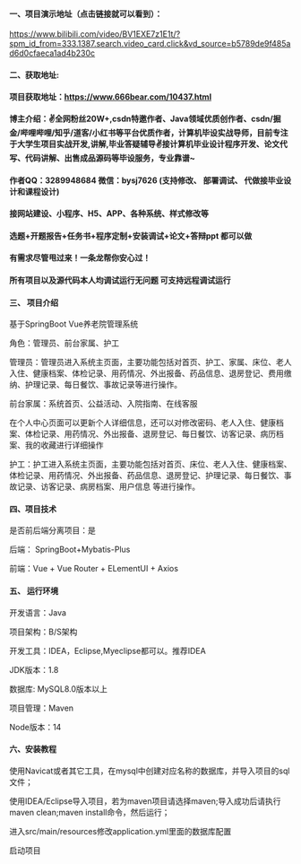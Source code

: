 

#### 一、项目演示地址（点击链接就可以看到）：
https://www.bilibili.com/video/BV1EXE7z1E1t/?spm_id_from=333.1387.search.video_card.click&vd_source=b5789de9f485ad6d0cfaeca1ad4b230c

#### 二、获取地址:

#### 项目获取地址：https://www.666bear.com/10437.html

**博主介绍：✌全网粉丝20W+,csdn特邀作者、Java领域优质创作者、csdn/掘金/哔哩哔哩/知乎/道客/小红书等平台优质作者，计算机毕设实战导师，目前专注于大学生项目实战开发,讲解,毕业答疑辅导✌接计算机毕业设计程序开发、论文代写、代码讲解、出售成品源码等毕设服务，专业靠谱~**

#### 作者QQ：3289948684 微信：bysj7626 (支持修改、 部署调试、 代做接毕业设计和课程设计)

#### 接网站建设、小程序、H5、APP、各种系统、样式修改等

#### 选题+开题报告+任务书+程序定制+安装调试+论文+答辩ppt 都可以做

#### 有需求尽管甩过来！一条龙帮你安心过！

#### 所有项目以及源代码本人均调试运行无问题 可支持远程调试运行


#### 三、 项目介绍

基于SpringBoot Vue养老院管理系统


角色：管理员、前台家属、护工

管理员：管理员进入系统主页面，主要功能包括对首页、护工、家属、床位、老人入住、健康档案、体检记录、用药情况、外出报备、药品信息、退房登记、费用缴纳、护理记录、每日餐饮、事故记录等进行操作。

前台家属：系统首页、公益活动、入院指南、在线客服

在个人中心页面可以更新个人详细信息，还可以对修改密码、老人入住、健康档案、体检记录、用药情况、外出报备、退房登记、每日餐饮、访客记录、病历档案、我的收藏进行详细操作

护工：护工进入系统主页面，主要功能包括对首页、床位、老人入住、健康档案、体检记录、用药情况、外出报备、药品信息、退房登记、护理记录、每日餐饮、事故记录、访客记录、病房档案、用户信息 等进行操作。

#### 四、项目技术

是否前后端分离项目：是

后端： SpringBoot+Mybatis-Plus

前端：Vue + Vue Router + ELementUI + Axios

#### 五、 运行环境

开发语言：Java

项目架构：B/S架构

开发工具：IDEA，Eclipse,Myeclipse都可以。推荐IDEA

JDK版本：1.8

数据库: MySQL8.0版本以上

项目管理：Maven

Node版本：14



#### 六、安装教程

使用Navicat或者其它工具，在mysql中创建对应名称的数据库，并导入项目的sql文件；

使用IDEA/Eclipse导入项目，若为maven项目请选择maven;导入成功后请执行maven clean;maven install命令，然后运行；

进入src/main/resources修改application.yml里面的数据库配置

启动项目

